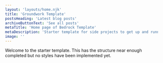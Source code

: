 ```yaml
---
layout: 'layouts/home.njk'
title: 'Groundwork Template'
postsHeading: 'Latest blog posts'
archiveButtonText: 'See all posts'
metaTitle: 'Home page of Bedrock Template'
metaDescription: 'Starter template for side projects to get up and running fast'
image: ''
---
```


Welcome to the starter template.  This has the structure near enough completed but no styles have been implemented yet.
